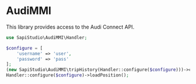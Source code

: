 # AudiMMI

This library provides access to the Audi Connect API.



```php
use SapiStudio\AudiMMI\Handler;

$configure = [
    'username' => 'user',
    'password' => 'pass'
];
(new SapiStudio\AudiMMI\tripHistory(Handler::configure($configure)))->checkingStatus();
Handler::configure($configure)->loadPosition();
```
